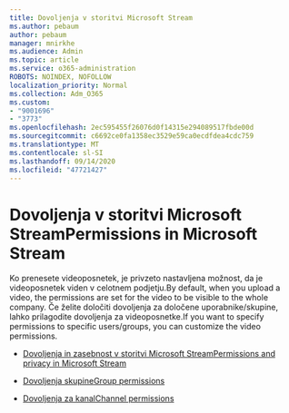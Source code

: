 ```yaml
---
title: Dovoljenja v storitvi Microsoft Stream
ms.author: pebaum
author: pebaum
manager: mnirkhe
ms.audience: Admin
ms.topic: article
ms.service: o365-administration
ROBOTS: NOINDEX, NOFOLLOW
localization_priority: Normal
ms.collection: Adm_O365
ms.custom:
- "9001696"
- "3773"
ms.openlocfilehash: 2ec595455f26076d0f14315e294089517fbde00d
ms.sourcegitcommit: c6692ce0fa1358ec3529e59ca0ecdfdea4cdc759
ms.translationtype: MT
ms.contentlocale: sl-SI
ms.lasthandoff: 09/14/2020
ms.locfileid: "47721427"
---
```

# <a name="permissions-in-microsoft-stream"></a><span data-ttu-id="ecec7-102">Dovoljenja v storitvi Microsoft Stream</span><span class="sxs-lookup"><span data-stu-id="ecec7-102">Permissions in Microsoft Stream</span></span>

<span data-ttu-id="ecec7-103">Ko prenesete videoposnetek, je privzeto nastavljena možnost, da je videoposnetek viden v celotnem podjetju.</span><span class="sxs-lookup"><span data-stu-id="ecec7-103">By default, when you upload a video, the permissions are set for the video to be visible to the whole company.</span></span> <span data-ttu-id="ecec7-104">Če želite določiti dovoljenja za določene uporabnike/skupine, lahko prilagodite dovoljenja za videoposnetke.</span><span class="sxs-lookup"><span data-stu-id="ecec7-104">If you want to specify permissions to specific users/groups, you can customize the video permissions.</span></span>

- [<span data-ttu-id="ecec7-105">Dovoljenja in zasebnost v storitvi Microsoft Stream</span><span class="sxs-lookup"><span data-stu-id="ecec7-105">Permissions and privacy in Microsoft Stream</span></span>](https://docs.microsoft.com/stream/portal-permissions)

- [<span data-ttu-id="ecec7-106">Dovoljenja skupine</span><span class="sxs-lookup"><span data-stu-id="ecec7-106">Group permissions</span></span>](https://docs.microsoft.com/stream/portal-permissions#group-permissions)

- [<span data-ttu-id="ecec7-107">Dovoljenja za kanal</span><span class="sxs-lookup"><span data-stu-id="ecec7-107">Channel permissions</span></span>](https://docs.microsoft.com/stream/portal-permissions#channel-permissions)